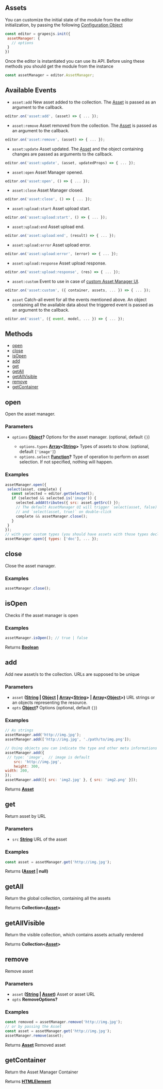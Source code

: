 <!-- Generated by documentation.js. Update this documentation by updating the source code. -->

## Assets

You can customize the initial state of the module from the editor initialization, by passing the following [Configuration Object][1]

```js
const editor = grapesjs.init({
 assetManager: {
   // options
 }
})
```

Once the editor is instantiated you can use its API. Before using these methods you should get the module from the instance

```js
const assetManager = editor.AssetManager;
```

## Available Events
* `asset:add` New asset added to the collection. The [Asset] is passed as an argument to the callback.

```javascript
editor.on('asset:add', (asset) => { ... });
```

* `asset:remove` Asset removed from the collection. The [Asset] is passed as an argument to the callback.

```javascript
editor.on('asset:remove', (asset) => { ... });
```

* `asset:update` Asset updated. The [Asset] and the object containing changes are passed as arguments to the callback.

```javascript
editor.on('asset:update', (asset, updatedProps) => { ... });
```

* `asset:open` Asset Manager opened.

```javascript
editor.on('asset:open', () => { ... });
```

* `asset:close` Asset Manager closed.

```javascript
editor.on('asset:close', () => { ... });
```

* `asset:upload:start` Asset upload start.

```javascript
editor.on('asset:upload:start', () => { ... });
```

* `asset:upload:end` Asset upload end.

```javascript
editor.on('asset:upload:end', (result) => { ... });
```

* `asset:upload:error` Asset upload error.

```javascript
editor.on('asset:upload:error', (error) => { ... });
```

* `asset:upload:response` Asset upload response.

```javascript
editor.on('asset:upload:response', (res) => { ... });
```

* `asset:custom` Event to use in case of [custom Asset Manager UI](https\://grapesjs.com/docs/modules/Assets.html#customization).

```javascript
editor.on('asset:custom', ({ container, assets, ... }) => { ... });
```

* `asset` Catch-all event for all the events mentioned above. An object containing all the available data about the triggered event is passed as an argument to the callback.

```javascript
editor.on('asset', ({ event, model, ... }) => { ... });
```

## Methods

*   [open][2]
*   [close][3]
*   [isOpen][4]
*   [add][5]
*   [get][6]
*   [getAll][7]
*   [getAllVisible][8]
*   [remove][9]
*   [getContainer][10]

[Asset]: asset.html

## open

Open the asset manager.

### Parameters

*   `options` **[Object][11]?** Options for the asset manager. (optional, default `{}`)

    *   `options.types` **[Array][12]<[String][13]>** Types of assets to show. (optional, default `['image']`)
    *   `options.select` **[Function][14]?** Type of operation to perform on asset selection. If not specified, nothing will happen.

### Examples

```javascript
assetManager.open({
 select(asset, complete) {
   const selected = editor.getSelected();
   if (selected && selected.is('image')) {
     selected.addAttributes({ src: asset.getSrc() });
     // The default AssetManager UI will trigger `select(asset, false)` on asset click
     // and `select(asset, true)` on double-click
     complete && assetManager.close();
   }
 }
});
// with your custom types (you should have assets with those types declared)
assetManager.open({ types: ['doc'], ... });
```

## close

Close the asset manager.

### Examples

```javascript
assetManager.close();
```

## isOpen

Checks if the asset manager is open

### Examples

```javascript
assetManager.isOpen(); // true | false
```

Returns **[Boolean][15]**&#x20;

## add

Add new asset/s to the collection. URLs are supposed to be unique

### Parameters

*   `asset` **([String][13] | [Object][11] | [Array][12]<[String][13]> | [Array][12]<[Object][11]>)** URL strings or an objects representing the resource.
*   `opts` **[Object][11]?** Options (optional, default `{}`)

### Examples

```javascript
// As strings
assetManager.add('http://img.jpg');
assetManager.add(['http://img.jpg', './path/to/img.png']);

// Using objects you can indicate the type and other meta informations
assetManager.add({
 // type: 'image',	// image is default
	src: 'http://img.jpg',
	height: 300,
width: 200,
});
assetManager.add([{ src: 'img2.jpg' }, { src: 'img2.png' }]);
```

Returns **[Asset]**&#x20;

## get

Return asset by URL

### Parameters

*   `src` **[String][13]** URL of the asset

### Examples

```javascript
const asset = assetManager.get('http://img.jpg');
```

Returns **([Asset] | null)**&#x20;

## getAll

Return the global collection, containing all the assets

Returns **Collection<[Asset]>**&#x20;

## getAllVisible

Return the visible collection, which contains assets actually rendered

Returns **Collection<[Asset]>**&#x20;

## remove

Remove asset

### Parameters

*   `asset` **([String][13] | [Asset])** Asset or asset URL
*   `opts` **RemoveOptions?**&#x20;

### Examples

```javascript
const removed = assetManager.remove('http://img.jpg');
// or by passing the Asset
const asset = assetManager.get('http://img.jpg');
assetManager.remove(asset);
```

Returns **[Asset]** Removed asset

## getContainer

Return the Asset Manager Container

Returns **[HTMLElement][16]**&#x20;

[1]: https://github.com/GrapesJS/grapesjs/blob/master/src/asset_manager/config/config.ts

[2]: #open

[3]: #close

[4]: #isopen

[5]: #add

[6]: #get

[7]: #getall

[8]: #getallvisible

[9]: #remove

[10]: #getcontainer

[11]: https://developer.mozilla.org/docs/Web/JavaScript/Reference/Global_Objects/Object

[12]: https://developer.mozilla.org/docs/Web/JavaScript/Reference/Global_Objects/Array

[13]: https://developer.mozilla.org/docs/Web/JavaScript/Reference/Global_Objects/String

[14]: https://developer.mozilla.org/docs/Web/JavaScript/Reference/Statements/function

[15]: https://developer.mozilla.org/docs/Web/JavaScript/Reference/Global_Objects/Boolean

[16]: https://developer.mozilla.org/docs/Web/HTML/Element
